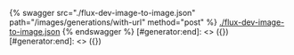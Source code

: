 [#generator:start]: <> ({ "template": "openapi" })
[#generator:start]: <> ({ "template": "openapi" })
{% swagger src="./flux-dev-image-to-image.json" path="/images/generations/with-url" method="post" %}
[./flux-dev-image-to-image.json](./flux-dev-image-to-image.json)
{% endswagger %}
[#generator:end]: <> ({})
[#generator:end]: <> ({})